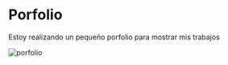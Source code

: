 # Porfolio
Estoy realizando un pequeño porfolio para mostrar mis trabajos

![porfolio](https://github.com/DiegoBraseroSanchez/Porfolio/assets/129300180/adb908f2-774e-4089-89fc-12b29dfcdec6)
